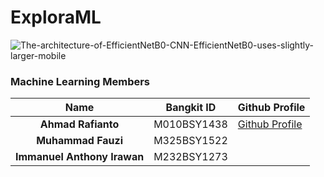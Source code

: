 # ExploraML

![The-architecture-of-EfficientNetB0-CNN-EfficientNetB0-uses-slightly-larger-mobile](https://github.com/Explora-App/ExploraML/assets/64643677/d9189226-e162-4033-9d16-293fde9d7ca3)

### Machine Learning Members
| Name  | Bangkit ID | Github Profile |
| :---: | :---: | ------------- |
| **Ahmad Rafianto**  | M010BSY1438   | [Github Profile](https://github.com/arafianto)  |
| **Muhammad Fauzi**  | M325BSY1522    |   |
| **Immanuel Anthony Irawan**  | M232BSY1273   |   |
